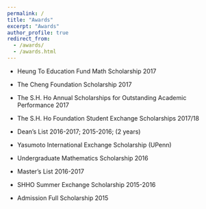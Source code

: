```yaml
---
permalink: /
title: "Awards"
excerpt: "Awards"
author_profile: true
redirect_from: 
  - /awards/
  - /awards.html
---
```


* Heung To Education Fund Math Scholarship 2017

* The Cheng Foundation Scholarship 2017

* The S.H. Ho Annual Scholarships for Outstanding Academic Performance 2017

* The S.H. Ho Foundation Student Exchange Scholarships 2017/18

* Dean’s List 2016-2017; 2015-2016; (2 years)

* Yasumoto International Exchange Scholarship (UPenn)

* Undergraduate Mathematics Scholarship 2016

* Master’s List 2016-2017

* SHHO Summer Exchange Scholarship 2015-2016

* Admission Full Scholarship 2015
